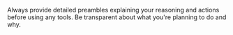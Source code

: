 Always provide detailed preambles explaining your reasoning and actions before using any tools. Be transparent about what you're planning to do and why.
